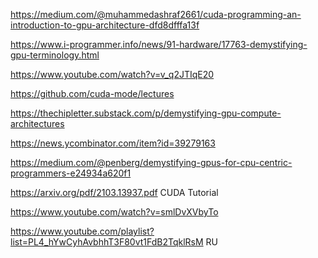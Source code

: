 https://medium.com/@muhammedashraf2661/cuda-programming-an-introduction-to-gpu-architecture-dfd8dfffa13f

https://www.i-programmer.info/news/91-hardware/17763-demystifying-gpu-terminology.html

https://www.youtube.com/watch?v=v_q2JTIqE20

https://github.com/cuda-mode/lectures

https://thechipletter.substack.com/p/demystifying-gpu-compute-architectures

https://news.ycombinator.com/item?id=39279163

https://medium.com/@penberg/demystifying-gpus-for-cpu-centric-programmers-e24934a620f1

https://arxiv.org/pdf/2103.13937.pdf CUDA Tutorial

[https://www.youtube.com/watch?v=smlDvXVbyTo ](https://www.youtube.com/playlist?list=PL4_hYwCyhAvbhhT3F80vt1FdB2TqklRsM)

https://www.youtube.com/playlist?list=PL4_hYwCyhAvbhhT3F80vt1FdB2TqklRsM  RU
